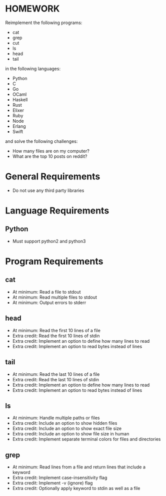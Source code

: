 # HOMEWORK

Reimplement the following programs:

* cat
* grep
* cut
* ls
* head
* tail

in the following languages:

* Python
* C
* Go
* OCaml
* Haskell
* Rust
* Elixer
* Ruby
* Node
* Erlang
* Swift

and solve the following challenges:

* How many files are on my computer?
* What are the top 10 posts on reddit?

# General Requirements

* Do not use any third party libraries

# Language Requirements

## Python

* Must support python2 and python3

# Program Requirements

## cat

* At minimum: Read a file to stdout
* At minimum: Read multiple files to stdout
* At minimum: Output errors to stderr

## head

* At minimum: Read the first 10 lines of a file
* Extra credit: Read the first 10 lines of stdin
* Extra credit: Implement an option to define how many lines to read
* Extra credit: Implement an option to read bytes instead of lines

## tail

* At minimum: Read the last 10 lines of a file
* Extra credit: Read the last 10 lines of stdin
* Extra credit: Implement an option to define how many lines to read
* Extra credit: Implement an option to read bytes instead of lines

## ls

* At minimum: Handle multiple paths or files
* Extra credit: Include an option to show hidden files
* Extra credit: Include an option to show exact file size
* Extra credit: Include an option to show file size in human
* Extra credit: Implement separate terminal colors for files and directories

## grep

* At minimum: Read lines from a file and return lines that include a keyword
* Extra credit: Implement case-insensitivity flag
* Extra credit: Implement -v (ignore) flag
* Extra credit: Optionally apply keyword to stdin as well as a file
